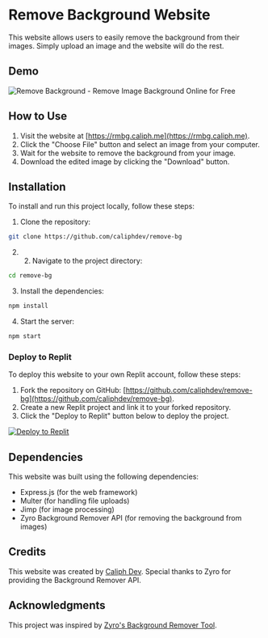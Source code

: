 # Remove Background Website

This website allows users to easily remove the background from their images. Simply upload an image and the website will do the rest.

## Demo
![Remove Background - Remove Image Background Online for Free](https://user-images.githubusercontent.com/92326690/221397232-fac4fa5b-c8b8-4dff-95f1-5c543813c87b.png)


## How to Use

1. Visit the website at [https://rmbg.caliph.me](https://rmbg.caliph.me).
2. Click the "Choose File" button and select an image from your computer.
3. Wait for the website to remove the background from your image.
4. Download the edited image by clicking the "Download" button.

## Installation
To install and run this project locally, follow these steps:

1. Clone the repository: 
```bash
git clone https://github.com/caliphdev/remove-bg
```
2. 2. Navigate to the project directory:
```bash
cd remove-bg
```
3. Install the dependencies:
```bash
npm install
```

4. Start the server:
```bash
npm start
```

### Deploy to Replit

To deploy this website to your own Replit account, follow these steps:

1. Fork the repository on GitHub: [https://github.com/caliphdev/remove-bg](https://github.com/caliphdev/remove-bg).
2. Create a new Replit project and link it to your forked repository.
3. Click the "Deploy to Replit" button below to deploy the project.

[![Deploy to Replit](https://replit.com/badge/github/caliphdev/remove-bg)](https://replit.com/github/caliphdev/remove-bgexample/example-repo)

## Dependencies

This website was built using the following dependencies:

- Express.js (for the web framework)
- Multer (for handling file uploads)
- Jimp (for image processing)
- Zyro Background Remover API (for removing the background from images)

## Credits

This website was created by [Caliph Dev](https://github.com/caliphdev). Special thanks to Zyro for providing the Background Remover API. 

## Acknowledgments

This project was inspired by [Zyro's Background Remover Tool](https://zyro.com/id/tool/hapus-background).

